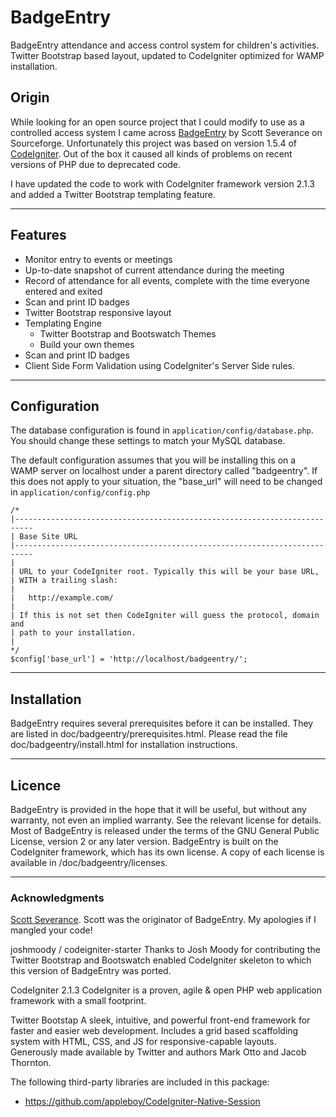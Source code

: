 # BadgeEntry
BadgeEntry attendance and access control system for children's activities.  Twitter Bootstrap based layout, updated to CodeIgniter optimized for WAMP installation.

## Origin
While looking for an open source project that I could modify to use as a controlled access system I came across [BadgeEntry](http://badgeentry.sourceforge.net/) by Scott Severance on Sourceforge.  Unfortunately this project was based on version 1.5.4 of [CodeIgniter](http://www.codeigniter.com).  Out of the box it caused all kinds of problems on recent versions of PHP due to deprecated code.

I have updated the code to work with CodeIgniter framework version 2.1.3 and added a Twitter Bootstrap templating feature.

***

## Features
- Monitor entry to events or meetings
- Up-to-date snapshot of current attendance during the meeting
- Record of attendance for all events, complete with the time everyone entered and exited
- Scan and print ID badges
- Twitter Bootstrap responsive layout
- Templating Engine
	- Twitter Bootstrap and Bootswatch Themes
	- Build your own themes
- Scan and print ID badges
- Client Side Form Validation using CodeIgniter's Server Side rules.

***

## Configuration
The database configuration is found in `application/config/database.php`. You should change these settings to match your MySQL database.

The default configuration assumes that you will be installing this on a WAMP server on localhost under a parent directory called "badgeentry".  If this does not apply to your situation, the "base_url" will need to be changed in  `application/config/config.php`

	/*
	|--------------------------------------------------------------------------
	| Base Site URL
	|--------------------------------------------------------------------------
	|
	| URL to your CodeIgniter root. Typically this will be your base URL,
	| WITH a trailing slash:
	|
	|	http://example.com/
	|
	| If this is not set then CodeIgniter will guess the protocol, domain and
	| path to your installation.
	|
	*/
	$config['base_url']	= 'http://localhost/badgeentry/';

***

## Installation
BadgeEntry requires several prerequisites before it can be installed. They are
listed in doc/badgeentry/prerequisites.html. Please read the file
doc/badgeentry/install.html for installation instructions.



***

## Licence
BadgeEntry is provided in the hope that it will be useful, but without any
warranty, not even an implied warranty. See the relevant license for details.
Most of BadgeEntry is released under the terms of the GNU General Public
License, version 2 or any later version. BadgeEntry is built on the CodeIgniter
framework, which has its own license. A copy of each license is available in
/doc/badgeentry/licenses.

***



### Acknowledgments
[Scott Severance](http://www.scottseverance.us).
Scott was the originator of BadgeEntry.  My apologies if I mangled your code!

joshmoody / codeigniter-starter
Thanks to Josh Moody for contributing the Twitter Bootstrap and Bootswatch enabled CodeIgniter skeleton to which this version of BadgeEntry was ported.

CodeIgniter 2.1.3
CodeIgniter is a proven, agile & open PHP web application framework with a small footprint.

Twitter Bootstap
A sleek, intuitive, and powerful front-end framework for faster and easier web development.  Includes a grid based scaffolding system with HTML, CSS, and JS for responsive-capable layouts.  Generously made available by Twitter and authors Mark Otto and Jacob Thornton.

The following third-party libraries are included in this package:

- https://github.com/appleboy/CodeIgniter-Native-Session